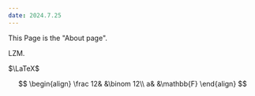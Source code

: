 ```yaml
---
date: 2024.7.25
---
```


This Page is the "About page".

LZM.

$\LaTeX$

$$
\begin{align}
\frac 12& &\binom 12\\
a& &\mathbb{F}
\end{align}
$$
